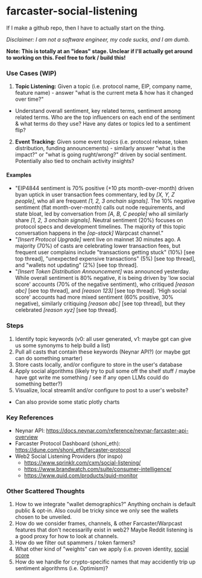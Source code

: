 # farcaster-social-listening
If I make a github repo, then I have to actually start on the thing.

_Disclaimer: I am not a software engineer, my code sucks, and I am dumb._

**Note: This is totally at an "ideas" stage. Unclear if I'll actually get around to working on this. Feel free to fork / build this!**


### Use Cases (WIP)
1. **Topic Listening:** Given a topic (i.e. protocol name, EIP, company name, feature name) - answer "what is the current meta & how has it changed over time?"
  - Understand overall sentiment, key related terms, sentiment among related terms. Who are the top influencers on each end of the sentiment & what terms do they use? Have any dates or topics led to a sentiment flip?
2. **Event Tracking:** Given some event topics (i.e. protocol release, token distribution, funding announcements) - similarly answer "what is the impact?" or "what is going rught/wrong?" driven by social sentiment. Potentially also tied to onchain activity insights?

 #### Examples
- "EIP4844 sentiment is 70% positive (+10 pts month-over-month) driven byan uptick in user transaction fees commentary, led by *[X, Y, Z people]*, who all are frequent *[1, 2, 3 onchain signals]*. The 10% negative sentiment  (flat month-over-month) calls out node requirements, and state bloat, led by conversation from *[A, B, C people]* who all similarly share *[1, 2, 3 onchain signals]*. Neutral sentiment (20%) focuses on protocol specs and development timelines. The majority of this topic conversation happens in the *[op-stack]* Warpcast channel."
- "*[Insert Protocol Upgrade]* went live on mainnet 30 minutes ago. A majority (70%) of casts are celebrating lower transaction fees, but frequent user complains include "transactions getting stuck" (10%) [see top thread], "unexpected expensive transactions" (5%) [see top thread], and "wallets not updating" (2%) [see top thread].
- "*[Insert Token Distribution Announcement]* was announced yesterday. While overall sentiment is 80% negative, it is being driven by 'low social score' accounts (70% of the negative sentiment), who critiqued *[reason abc]* [see top thread], and *[reason 123]* [see top thread]. 'High social score' accounts had more mixed sentiment (60% positive, 30% negative), similarly critiquing *[reason abc]* [see top thread], but they celebrated *[reason xyz]* [see top thread].

### Steps
1. Identify topic keywords (v0: all user generated, v1: maybe gpt can give us some synonyms to help build a list)
2. Pull all casts that contain these keywords (Neynar API?) (or maybe gpt can do something smarter)
3. Store casts locally, and/or configure to store in the user's database
4. Apply social algorithms (likely try to pull some off the shelf stuff / maybe have gpt write me something / see if any open LLMs could do something better?)
5. Visualize, local streamlit and/or configure to post to a user's website?
  - Can also provide some static plotly charts

### Key References
- Neynar API: https://docs.neynar.com/reference/neynar-farcaster-api-overview
- Farcaster Protocol Dashboard (shoni_eth): https://dune.com/shoni_eth/farcaster-protocol
- Web2 Social Listening Providers (for inspo)
  - https://www.sprinklr.com/cxm/social-listening/
  - https://www.brandwatch.com/suite/consumer-intelligence/
  - https://www.quid.com/products/quid-monitor

### Other Scattered Thoughts
1. How to we integrate "wallet demographics?" Anything onchain is default public & opt-in. Also could be tricky since we only see the wallets chosen to be unveiled.
2. How do we consider frames, channels, & other Farcaster/Warpcast features that don't necessarilly exist in web2? Maybe Reddit listening is a good proxy for how to look at channels.
3. How do we filter out spammers / token farmers?
4. What other kind of "weights" can we apply (i.e. proven identity, [social score](https://dune.com/queries/3106593/5185145)
5. How do we handle for crypto-specific names that may accidently trip up sentiment algorithms (i.e. Optimism)?
